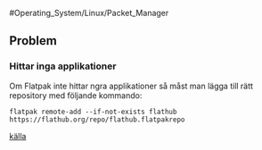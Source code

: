#Operating_System/Linux/Packet_Manager 

## Problem
### Hittar inga applikationer
Om Flatpak inte hittar ngra applikationer så måst man lägga till rätt repository med följande kommando:
```
flatpak remote-add --if-not-exists flathub https://flathub.org/repo/flathub.flatpakrepo
```
[källa](https://itsfoss.com/no-remote-ref-found-flatpak/)